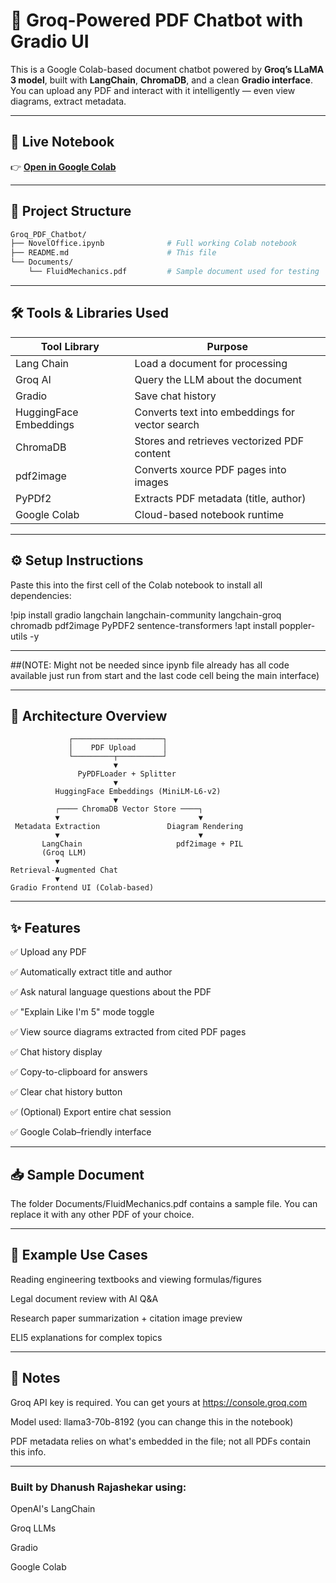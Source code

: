 # 🤖 Groq-Powered PDF Chatbot with Gradio UI

This is a Google Colab-based document chatbot powered by **Groq’s LLaMA 3 model**, built with **LangChain**, **ChromaDB**, and a clean **Gradio interface**. You can upload any PDF and interact with it intelligently — even view diagrams, extract metadata.

---

## 🚀 Live Notebook

👉 **[Open in Google Colab](https://colab.research.google.com/github/Danwhoosh/NovelOffice_Groq_ChatBot/blob/main/Novel_Office.ipynb)**

---

## 📁 Project Structure

```bash
Groq_PDF_Chatbot/
├── NovelOffice.ipynb              # Full working Colab notebook
├── README.md                      # This file
└── Documents/
    └── FluidMechanics.pdf         # Sample document used for testing
```
----

## 🛠️ Tools & Libraries Used
| Tool Library            | Purpose                                        | 
|-------------------------|------------------------------------------------|
| Lang Chain              | Load a document for processing                 |
| Groq AI                 | Query the LLM about the document               |
| Gradio                  | Save chat history                              |
| HuggingFace Embeddings  |Converts text into embeddings for vector search |
| ChromaDB                |Stores and retrieves vectorized PDF content     |
| pdf2image               |Converts xource PDF pages into images           |
| PyPDf2                  |Extracts PDF metadata (title, author)           |
| Google Colab            |Cloud-based notebook runtime                    |

----

## ⚙️ Setup Instructions
Paste this into the first cell of the Colab notebook to install all dependencies:

!pip install gradio langchain langchain-community langchain-groq chromadb pdf2image PyPDF2 sentence-transformers
!apt install poppler-utils -y

----

##(NOTE: Might not be needed since ipynb file already has all code available just run from start and the last code cell being the main interface)

----

## 🧠 Architecture Overview

                 ┌────────────────────┐
                 │    PDF Upload      │
                 └─────────┬──────────┘
                           ▼
                   PyPDFLoader + Splitter
                           ▼
              HuggingFace Embeddings (MiniLM-L6-v2)
                           ▼
              ┌──── ChromaDB Vector Store ────┐
              ▼                               ▼
     Metadata Extraction               Diagram Rendering
              ▼                               ▼
           LangChain                     pdf2image + PIL
           (Groq LLM)
              ▼
    Retrieval-Augmented Chat
              ▼
    Gradio Frontend UI (Colab-based)

----

## ✨ Features

✅ Upload any PDF

✅ Automatically extract title and author

✅ Ask natural language questions about the PDF

✅ "Explain Like I'm 5" mode toggle

✅ View source diagrams extracted from cited PDF pages

✅ Chat history display

✅ Copy-to-clipboard for answers

✅ Clear chat history button

✅ (Optional) Export entire chat session

✅ Google Colab–friendly interface

----

## 📥 Sample Document

The folder Documents/FluidMechanics.pdf contains a sample file. You can replace it with any other PDF of your choice.

----

## 🧪 Example Use Cases
Reading engineering textbooks and viewing formulas/figures

Legal document review with AI Q&A

Research paper summarization + citation image preview

ELI5 explanations for complex topics

----

## 📌 Notes

Groq API key is required. You can get yours at https://console.groq.com

Model used: llama3-70b-8192 (you can change this in the notebook)

PDF metadata relies on what's embedded in the file; not all PDFs contain this info.

----

### Built by Dhanush Rajashekar using:

OpenAI's LangChain

Groq LLMs

Gradio

Google Colab






